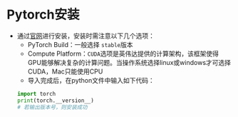 # Pytorch安装
* 通过[官网](https://pytorch.org/get-started/locally/)进行安装，安装时需注意以下几个选项：
  * PyTorch Build：一般选择 `stable`版本
  * Compute Platform：`CUDA`选项是英伟达提供的计算架构，该框架使得GPU能够解决复杂的计算问题。当操作系统选择linux或windows才可选择CUDA，Mac只能使用CPU
  * 导入完成后，在python文件中输入如下代码：
  ```python
  import torch
  print(torch.__version__)
  # 若输出版本号，则安装成功
  ```
